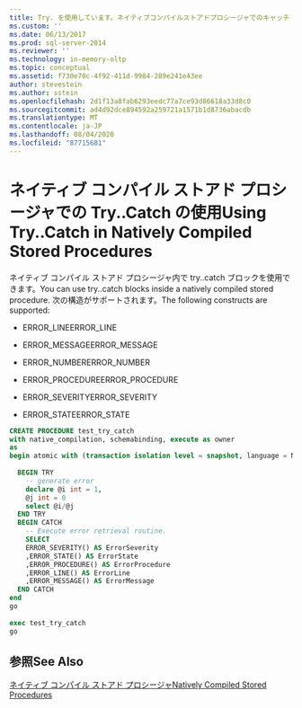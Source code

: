 ```yaml
---
title: Try. を使用しています。ネイティブコンパイルストアドプロシージャでのキャッチ |Microsoft Docs
ms.custom: ''
ms.date: 06/13/2017
ms.prod: sql-server-2014
ms.reviewer: ''
ms.technology: in-memory-oltp
ms.topic: conceptual
ms.assetid: f730e70c-4f92-411d-9984-289e241e43ee
author: stevestein
ms.author: sstein
ms.openlocfilehash: 2d1f13a8fab6293eedc77a7ce93d86618a33d8c0
ms.sourcegitcommit: ad4d92dce894592a259721a1571b1d8736abacdb
ms.translationtype: MT
ms.contentlocale: ja-JP
ms.lasthandoff: 08/04/2020
ms.locfileid: "87715681"
---
```

# <a name="using-trycatch-in-natively-compiled-stored-procedures"></a><span data-ttu-id="903b8-102">ネイティブ コンパイル ストアド プロシージャでの Try..Catch の使用</span><span class="sxs-lookup"><span data-stu-id="903b8-102">Using Try..Catch in Natively Compiled Stored Procedures</span></span>
  <span data-ttu-id="903b8-103">ネイティブ コンパイル ストアド プロシージャ内で try..catch ブロックを使用できます。</span><span class="sxs-lookup"><span data-stu-id="903b8-103">You can use try..catch blocks inside a natively compiled stored procedure.</span></span> <span data-ttu-id="903b8-104">次の構造がサポートされます。</span><span class="sxs-lookup"><span data-stu-id="903b8-104">The following constructs are supported:</span></span>  
  
-   <span data-ttu-id="903b8-105">ERROR_LINE</span><span class="sxs-lookup"><span data-stu-id="903b8-105">ERROR_LINE</span></span>  
  
-   <span data-ttu-id="903b8-106">ERROR_MESSAGE</span><span class="sxs-lookup"><span data-stu-id="903b8-106">ERROR_MESSAGE</span></span>  
  
-   <span data-ttu-id="903b8-107">ERROR_NUMBER</span><span class="sxs-lookup"><span data-stu-id="903b8-107">ERROR_NUMBER</span></span>  
  
-   <span data-ttu-id="903b8-108">ERROR_PROCEDURE</span><span class="sxs-lookup"><span data-stu-id="903b8-108">ERROR_PROCEDURE</span></span>  
  
-   <span data-ttu-id="903b8-109">ERROR_SEVERITY</span><span class="sxs-lookup"><span data-stu-id="903b8-109">ERROR_SEVERITY</span></span>  
  
-   <span data-ttu-id="903b8-110">ERROR_STATE</span><span class="sxs-lookup"><span data-stu-id="903b8-110">ERROR_STATE</span></span>  
  
```sql  
CREATE PROCEDURE test_try_catch  
with native_compilation, schemabinding, execute as owner   
as  
begin atomic with (transaction isolation level = snapshot, language = N'us_english')  
  
  BEGIN TRY  
    -- generate error  
    declare @i int = 1,  
    @j int = 0  
    select @i/@j  
  END TRY  
  BEGIN CATCH  
    -- Execute error retrieval routine.  
    SELECT  
    ERROR_SEVERITY() AS ErrorSeverity  
    ,ERROR_STATE() AS ErrorState  
    ,ERROR_PROCEDURE() AS ErrorProcedure  
    ,ERROR_LINE() AS ErrorLine  
    ,ERROR_MESSAGE() AS ErrorMessage  
  END CATCH  
end  
go  
  
exec test_try_catch  
go  
```  
  
## <a name="see-also"></a><span data-ttu-id="903b8-111">参照</span><span class="sxs-lookup"><span data-stu-id="903b8-111">See Also</span></span>  
 [<span data-ttu-id="903b8-112">ネイティブ コンパイル ストアド プロシージャ</span><span class="sxs-lookup"><span data-stu-id="903b8-112">Natively Compiled Stored Procedures</span></span>](../relational-databases/in-memory-oltp/natively-compiled-stored-procedures.md)  
  
  

